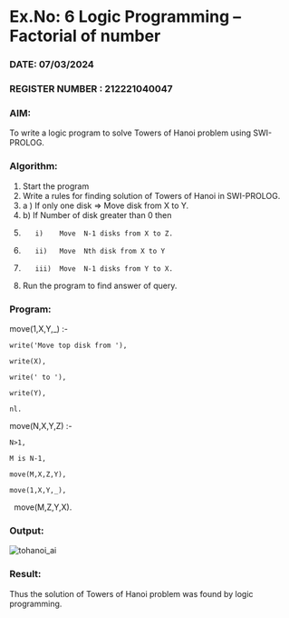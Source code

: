 # Ex.No: 6   Logic Programming – Factorial of number   
### DATE:  07/03/2024                                                                       
### REGISTER NUMBER :  212221040047
### AIM: 
To  write  a logic program  to solve Towers of Hanoi problem  using SWI-PROLOG. 
### Algorithm:
1. Start the program
2.  Write a rules for finding solution of Towers of Hanoi in SWI-PROLOG.
3.  a )	If only one disk  => Move disk from X to Y.
4.  b)	If Number of disk greater than 0 then
5.        i)	Move  N-1 disks from X to Z.
6.        ii)	Move  Nth disk from X to Y
7.        iii)	Move  N-1 disks from Y to X.
8. Run the program  to find answer of  query.

### Program:

move(1,X,Y,_) :-  

    write('Move top disk from '), 
    
    write(X), 
    
    write(' to '), 
    
    write(Y), 
    
    nl. 
    
move(N,X,Y,Z) :- 

    N>1, 
    
    M is N-1, 
    
    move(M,X,Z,Y), 
    
    move(1,X,Y,_), 
    
    move(M,Z,Y,X).



### Output:

![tohanoi_ai](https://github.com/DrUmaRaniV/AI_Lab_2023-24/assets/133135881/623ea304-cda1-481c-ae0b-777929d16d3a)


### Result:
Thus the solution of Towers of Hanoi problem was found by logic programming.
